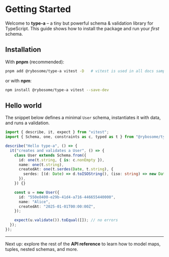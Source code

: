 # Getting Started

Welcome to **type-a** – a tiny but powerful schema & validation library for TypeScript.
This guide shows how to install the package and run your _first_ schema.

## Installation

With **pnpm** (recommended):

```bash
pnpm add @rybosome/type-a vitest -D   # vitest is used in all docs samples
```

or with **npm**:

```bash
npm install @rybosome/type-a vitest --save-dev
```

## Hello world

The snippet below defines a minimal `User` schema, instantiates it with data, and
runs a validation.

```typescript test
import { describe, it, expect } from "vitest";
import { Schema, one, constraints as c, typed as t } from "@rybosome/type-a";

describe("Hello type-a", () => {
  it("creates and validates a User", () => {
    class User extends Schema.from({
      id: one(t.string, { is: c.nonEmpty }),
      name: one(t.string),
      createdAt: one(t.serdes(Date, t.string), {
        serdes: [(d: Date) => d.toISOString(), (iso: string) => new Date(iso)],
      }),
    }) {}

    const u = new User({
      id: "550e8400-e29b-41d4-a716-446655440000",
      name: "Alice",
      createdAt: "2025-01-01T00:00:00Z",
    });

    expect(u.validate()).toEqual([]); // no errors
  });
});
```

---

Next up: explore the rest of the **API reference** to learn how to model maps,
tuples, nested schemas, and more.
